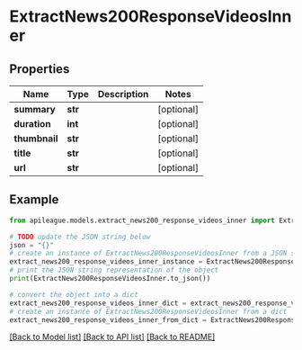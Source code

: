 # ExtractNews200ResponseVideosInner


## Properties

Name | Type | Description | Notes
------------ | ------------- | ------------- | -------------
**summary** | **str** |  | [optional] 
**duration** | **int** |  | [optional] 
**thumbnail** | **str** |  | [optional] 
**title** | **str** |  | [optional] 
**url** | **str** |  | [optional] 

## Example

```python
from apileague.models.extract_news200_response_videos_inner import ExtractNews200ResponseVideosInner

# TODO update the JSON string below
json = "{}"
# create an instance of ExtractNews200ResponseVideosInner from a JSON string
extract_news200_response_videos_inner_instance = ExtractNews200ResponseVideosInner.from_json(json)
# print the JSON string representation of the object
print(ExtractNews200ResponseVideosInner.to_json())

# convert the object into a dict
extract_news200_response_videos_inner_dict = extract_news200_response_videos_inner_instance.to_dict()
# create an instance of ExtractNews200ResponseVideosInner from a dict
extract_news200_response_videos_inner_from_dict = ExtractNews200ResponseVideosInner.from_dict(extract_news200_response_videos_inner_dict)
```
[[Back to Model list]](../README.md#documentation-for-models) [[Back to API list]](../README.md#documentation-for-api-endpoints) [[Back to README]](../README.md)


